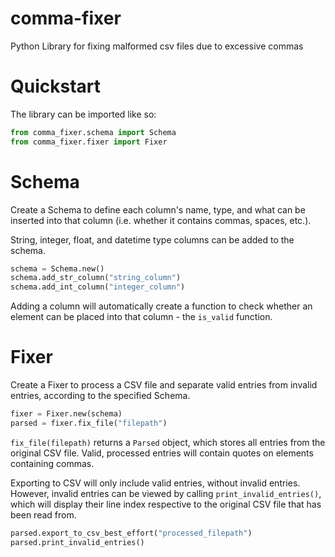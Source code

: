 # comma-fixer
Python Library for fixing malformed csv files due to excessive commas

# Quickstart

The library can be imported like so:

```python
from comma_fixer.schema import Schema
from comma_fixer.fixer import Fixer
```

# Schema
Create a Schema to define each column's name, type, and what can be inserted into that column (i.e. whether it contains commas, spaces, etc.).

String, integer, float, and datetime type columns can be added to the schema.

```python
schema = Schema.new()
schema.add_str_column("string_column")
schema.add_int_column("integer_column")
```

Adding a column will automatically create a function to check whether an element can be placed into that column - the `is_valid` function.

# Fixer
Create a Fixer to process a CSV file and separate valid entries from invalid entries, according to the specified Schema.

```python
fixer = Fixer.new(schema)
parsed = fixer.fix_file("filepath")
```

`fix_file(filepath)` returns a `Parsed` object, which stores all entries from the original CSV file. Valid, processed entries will
contain quotes on elements containing commas.

Exporting to CSV will only include valid entries, without invalid entries. However, invalid entries can be viewed by calling
`print_invalid_entries()`, which will display their line index respective to the original CSV file that has been read from.

```python
parsed.export_to_csv_best_effort("processed_filepath")
parsed.print_invalid_entries()
```
